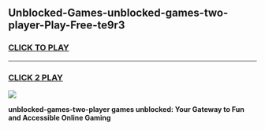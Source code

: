 
## Unblocked-Games-unblocked-games-two-player-Play-Free-te9r3
<h3>
<a href="https://premium76.site?title=unblocked-games-two-player&ref=23A">CLICK TO PLAY</a></h3>
<hr>

<h3>
<a href="https://premium76.site?title=unblocked-games-two-player&ref=23A">CLICK 2 PLAY</a>
  
</h3>

<a href="https://premium76.site?title=unblocked-games-two-player&ref=23A"><img src="https://clearcache.store/games.png"></a>


**unblocked-games-two-player games unblocked: Your Gateway to Fun and Accessible Online Gaming**
